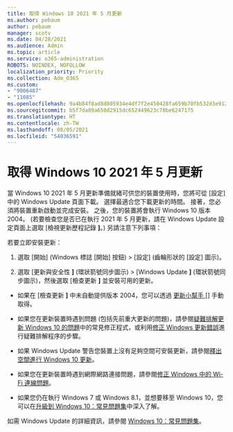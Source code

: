 ```yaml
---
title: 取得 Windows 10 2021 年 5 月更新
ms.author: pebaum
author: pebaum
manager: scotv
ms.date: 04/28/2021
ms.audience: Admin
ms.topic: article
ms.service: o365-administration
ROBOTS: NOINDEX, NOFOLLOW
localization_priority: Priority
ms.collection: Adm_O365
ms.custom:
- "9006487"
- "11085"
ms.openlocfilehash: 9a4b84f8ad8d805934e4df7f2e450428fa659b70fb532d3e912c5fd9e422f66e
ms.sourcegitcommit: b5f7da89a650d2915dc652449623c78be6247175
ms.translationtype: HT
ms.contentlocale: zh-TW
ms.lasthandoff: 08/05/2021
ms.locfileid: "54036591"
---
```

# <a name="get-the-windows-10-may-2021-update"></a>取得 Windows 10 2021 年 5 月更新

當 Windows 10 2021 年 5 月更新準備就緒可供您的裝置使用時，您將可從 [設定] 中的 Windows Update 頁面下載。 選擇最適合您下載更新的時間。 接著，您必須將裝置重新啟動並完成安裝。 之後，您的裝置將會執行 Windows 10 版本 2004。 (若要檢查您是否已在執行 2021 年 5 月更新，請在 Windows Update 設定頁面上選取 [檢視更新歷程記錄 **]**。) 另請注意下列事項：  

若要立即安裝更新：

1. 選取 [開始] (Windows 標誌 [開始] 按鈕) > [設定] (齒輪形狀的 [設定] 圖示)。

1. 選取 [更新與安全性 **]** (環狀箭號同步圖示) > [Windows Update **]** (環狀箭號同步圖示)，然後選取 [檢查更新 **]** 並安裝可用的更新。 

- 如果在 [檢查更新 **]** 中未自動提供版本 2004，您可以透過 [更新小幫手 []](https://www.microsoft.com/software-download/windows10) 手動取得。

- 如果您在更新裝置時遇到問題 (包括先前重大更新的問題)，請參閱[疑難排解更新 Windows 10 的問題](https://support.microsoft.com/windows/troubleshoot-problems-updating-windows-10-188c2b0f-10a7-d72f-65b8-32d177eb136c)中的常見修正程式，或利用[修正 Windows 更新錯誤](https://support.microsoft.com/sbs/windows/fix-windows-update-errors-18b693b5-7818-5825-8a7e-2a4a37d6d787)進行疑難排解程序的步驟。

- 如果 Windows Update 警告您裝置上沒有足夠空間可安裝更新，請參閱[釋出空間進行 Windows 10 更新](https://support.microsoft.com/help/4013876)。

- 如果您在更新裝置時遇到網際網路連接問題，請參閱[修正 Windows 中的 Wi-Fi 連線問題](https://support.microsoft.com/windows/fix-wi-fi-connection-issues-in-windows-9424a1f7-6a3b-65a6-4d78-7f07eee84d2c)。

- 如果您仍在執行 Windows 7 或 Windows 8.1，並想要移至 Windows 10，您可以在[升級到 Windows 10：常見問題集](https://support.microsoft.com/windows/upgrade-to-windows-10-faq-cce52341-7943-594e-72ce-e1cf00382445)中深入了解。

如需 Windows Update 的詳細資訊，請參閱 [Windows 10：常見問題集](https://support.microsoft.com/windows/windows-update-faq-8a903416-6f45-0718-f5c7-375e92dddeb2)。



